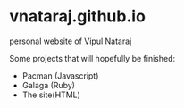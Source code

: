 vnataraj.github.io
==================
personal website of Vipul Nataraj

Some projects that will hopefully be finished:
- Pacman (Javascript)
- Galaga (Ruby)
- The site(HTML)
